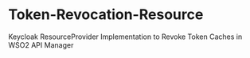 # Token-Revocation-Resource
Keycloak ResourceProvider Implementation to Revoke Token Caches in WSO2 API Manager
